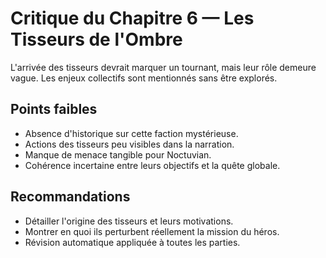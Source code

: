 # Critique du Chapitre 6 — Les Tisseurs de l'Ombre

L'arrivée des tisseurs devrait marquer un tournant, mais leur rôle demeure vague. Les enjeux collectifs sont mentionnés sans être explorés.

## Points faibles
- Absence d'historique sur cette faction mystérieuse.
- Actions des tisseurs peu visibles dans la narration.
- Manque de menace tangible pour Noctuvian.
- Cohérence incertaine entre leurs objectifs et la quête globale.

## Recommandations
- Détailler l'origine des tisseurs et leurs motivations.
- Montrer en quoi ils perturbent réellement la mission du héros.
- Révision automatique appliquée à toutes les parties.
